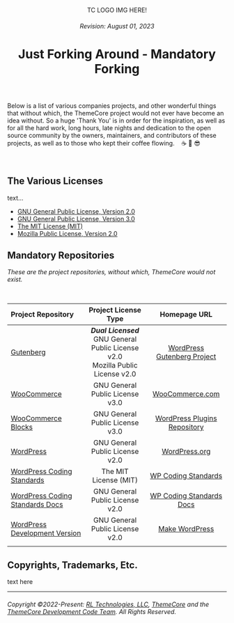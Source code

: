 <!-- BEGIN THEMECORE MANDATORY FORKING README.MD V0.0.1 BLOCK -->

<p align="center">TC LOGO IMG HERE!</p>

###### <p align="center">Revision: August 01, 2023</p>

# <p align="center">Just Forking Around - Mandatory Forking</p>

<br>

Below is a list of various companies projects, and other wonderful things that without which, the ThemeCore project would not ever have become an idea without. So a huge 'Thank You' is in order for the inspiration, as well as for all the hard work, long hours, late nights and dedication to the open source community by the owners, maintainers, and contributors of these projects, as well as to those who kept their coffee flowing. &nbsp;&nbsp; :coffee: :metal: :sunglasses: 

<br>

## The Various Licenses

text...

- [GNU General Public License, Version 2.0](../Project-Licenses/license.gplv2.md)
- [GNU General Public License, Version 3.0](../Project-Licenses/license.gplv3.md)
- [The MIT License (MIT)](../Project-Licenses/license.mit.md)
- [Mozilla Public License, Version 2.0](../Project-Licenses/license.mplv2.md)

## Mandatory Repositories

*These are the project repositories, without which, ThemeCore would not exist.*<br>

<br>

Project Repository | Project License Type | Homepage URL
| :--- | :---: | :---: |
| [Gutenberg](https://github.com/WordPress/gutenberg) |  ***Dual Licensed***<br>GNU General Public License v2.0<br>Mozilla Public License v2.0 | [WordPress<br>Gutenberg Project](https://wordpress.org/gutenberg/) |
| [WooCommerce](https://github.com/woocommerce/woocommerce) | GNU General Public License v3.0 | [WooCommerce.com](https://woocommerce.com/)|
| [WooCommerce Blocks](https://github.com/woocommerce/woocommerce-blocks) | GNU General Public License v3.0 | [WordPress Plugins<br>Repository](https://wordpress.org/plugins/woo-gutenberg-products-block/) |
| [WordPress](https://github.com/WordPress/WordPress) | GNU General Public License v2.0 | [WordPress.org](https://wordpress.org) |
| [WordPress Coding Standards](https://github.com/WordPress/WordPress-Coding-Standards) | The MIT License (MIT) | [WP Coding Standards](https://github.com/WordPress/WordPress-Coding-Standards) |
| [WordPress Coding Standards Docs](https://github.com/WordPress/wpcs-docs) | GNU General Public License v2.0 | [WP Coding Standards Docs](https://developer.wordpress.org/coding-standards/) |
| [WordPress Development Version ]() | GNU General Public License v2.0 | [Make WordPress](https://make.wordpress.org/) |
| []() |   | []() |

## Copyrights, Trademarks, Etc.

text here

---
###### Copyright ©2022-Present: <a href="https://rltechsllc.com">RL Technologies, LLC</a>, <a href="https://themecore.org">ThemeCore</a> and the <a href="mailto:codeteam@themecore.org">ThemeCore Development Code Team</a>. All Rights Reserved.

<!-- END THEMECORE MANDATORY FORKING README.MD BLOCK -->